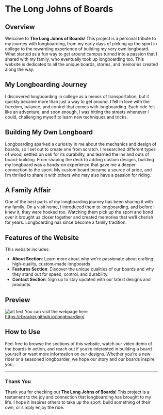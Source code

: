 # The Long Johns of Boards

## Overview

Welcome to **The Long Johns of Boards**! This project is a personal tribute to my journey with longboarding, from my early days of picking up the sport in college to the rewarding experience of building my very own longboard. What started as a fun way to get around campus turned into a passion that I shared with my family, who eventually took up longboarding too. This website is dedicated to all the unique boards, stories, and memories created along the way.

## My Longboarding Journey

I discovered longboarding in college as a means of transportation, but it quickly became more than just a way to get around. I fell in love with the freedom, balance, and control that comes with longboarding. Each ride felt like an adventure, and soon enough, I was hitting the streets whenever I could, challenging myself to learn new techniques and tricks.

## Building My Own Longboard

Longboarding sparked a curiosity in me about the mechanics and design of boards, so I set out to create one from scratch. I researched different types of wood, settled on oak for its durability, and learned the ins and outs of board-building. From shaping the deck to adding custom designs, building my longboard was a hands-on experience that gave me a deeper connection to the sport. My custom board became a source of pride, and I’m thrilled to share it with others who may also have a passion for riding.

## A Family Affair

One of the best parts of my longboarding journey has been sharing it with my family. On a visit home, I introduced them to longboarding, and before I knew it, they were hooked too. Watching them pick up the sport and bond over it brought us closer together and created memories that we’ll cherish for years. Longboarding has since become a family tradition.

## Features of the Website

This website includes:
- **About Section**: Learn more about why we’re passionate about crafting high-quality, custom-made longboards.
- **Features Section**: Discover the unique qualities of our boards and why they stand out for speed, control, and durability.
- **Contact Section**: Sign up to stay updated with our latest designs and products.

## Preview
![alt text](<assets/images/giphy (1).gif>)
You can visit the webpage here https://rbracker.github.io/longboarding/

## How to Use

Feel free to browse the sections of this website, watch our video demo of the boards in action, and reach out if you’re interested in building a board yourself or want more information on our designs. Whether you’re a new rider or a seasoned longboarder, we hope our story and our boards inspire you.

---

### Thank You

Thank you for checking out **The Long Johns of Boards**! This project is a testament to the joy and connection that longboarding has brought to my life. I hope it inspires others to take up the sport, build something of their own, or simply enjoy the ride.
